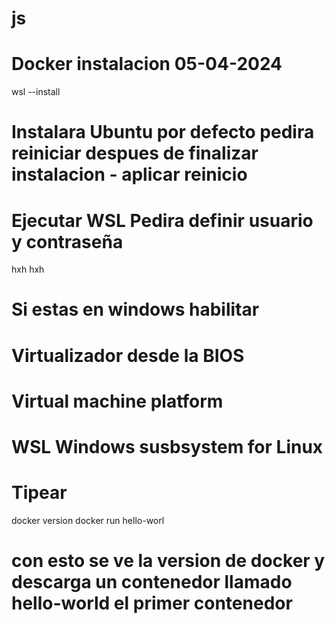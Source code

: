 # js
# Docker instalacion 05-04-2024
wsl --install

# Instalara Ubuntu por defecto pedira reiniciar despues de finalizar instalacion - aplicar reinicio
# Ejecutar WSL Pedira definir usuario y contraseña
hxh
hxh
# Si estas en windows habilitar 
# Virtualizador desde la BIOS
# Virtual machine platform
# WSL Windows susbsystem for Linux

# Tipear
docker version
docker run hello-worl 
# con esto se ve la version de docker y descarga un contenedor llamado hello-world el primer contenedor
